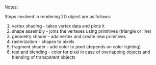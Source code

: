 Notes:

Steps involved in rendering 2D object are as follows:

1. vertex shading - takes vertex data and plots it
2. shape assembly - joins the vertexes using primitives (triangle or line)
3. geometry shader - add vertex and create new primitives
4. rasterization - shapes to pixels
5. fragment shader - add color to pixel (depends on  color lighting)
6. test and blending - color for pixel in case of overlapping objects and blending of transparent objects